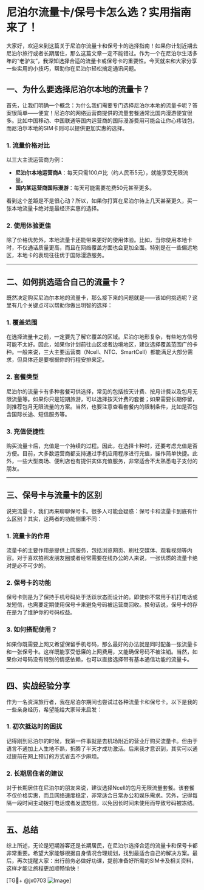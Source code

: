 # 尼泊尔流量卡/保号卡怎么选？实用指南来了！

大家好，欢迎来到这篇关于尼泊尔流量卡和保号卡的选择指南！如果你计划近期去尼泊尔旅行或者长期居住，那么这篇文章一定不能错过。作为一个在尼泊尔生活多年的“老驴友”，我深知选择合适的流量卡或保号卡的重要性。今天就来和大家分享一些实用的小技巧，帮助你在尼泊尔轻松搞定通讯问题。

## 一、为什么要选择尼泊尔本地的流量卡？

首先，让我们明确一个概念：为什么我们需要专门选择尼泊尔本地的流量卡呢？答案很简单——便宜！尼泊尔的网络运营商提供的流量套餐通常比国内漫游便宜很多。比如中国移动、中国联通等国内运营商的国际漫游费用可能会让你心疼钱包，而尼泊尔本地的SIM卡则可以提供更加实惠的选择。

### 1. 流量价格对比
以三大主流运营商为例：
- **尼泊尔本地运营商A**：每天只需100卢比（约人民币5元），就能享受无限流量。
- **国内某运营商国际漫游**：每天可能需要花费50元甚至更多。

看到这个差距是不是很心动？所以，如果你打算在尼泊尔待上几天甚至更久，买一张本地流量卡绝对是最经济实惠的选择。

### 2. 使用体验更佳
除了价格优势外，本地流量卡还能带来更好的使用体验。比如，当你使用本地卡时，不仅通话质量更高，而且在网络覆盖方面也会更加全面。特别是在一些偏远地区，本地卡的表现往往优于国际漫游服务。

---

## 二、如何挑选适合自己的流量卡？

既然决定购买尼泊尔本地的流量卡，那么接下来的问题就是——该如何挑选呢？这里有几个关键点可以帮助你做出明智的选择：

### 1. 覆盖范围
在选择流量卡之前，一定要先了解它覆盖的区域。尼泊尔地形复杂，有些地方信号可能不太好。因此，如果你计划前往山区或者边境地区，建议选择覆盖范围广的卡种。一般来说，三大主要运营商（Ncell、NTC、SmartCell）都能满足大部分需求，但具体还是要根据你的行程安排来定。

### 2. 套餐类型
尼泊尔的流量卡有多种套餐可供选择，常见的包括按天计费、按月计费以及包月无限流量等。如果你只是短期旅游，可以选择按天计费的套餐；如果需要长期停留，则推荐包月无限流量的方案。当然，也要注意查看套餐内的限制条件，比如是否包含国际长途、短信服务等。

### 3. 充值便捷性
购买流量卡后，充值是一个持续的过程。因此，在选择卡种时，还要考虑充值是否方便。目前，大多数运营商都支持通过手机应用程序进行充值，操作简单快捷。此外，一些大型商场、便利店也有提供实体充值服务，非常适合不太熟悉电子支付的朋友。

---

## 三、保号卡与流量卡的区别

说完流量卡，我们再来聊聊保号卡。很多人可能会疑惑：保号卡和流量卡到底有什么区别？其实，这两者的功能侧重不同：

### 1. 流量卡的作用
流量卡的主要作用是提供上网服务，包括浏览网页、刷社交媒体、观看视频等内容。对于喜欢拍照发朋友圈或者经常需要在线办公的人来说，一张优质的流量卡绝对是必不可少的。

### 2. 保号卡的功能
保号卡则是为了保持手机号码处于活跃状态而设计的。即使你不常用手机打电话或发短信，也需要定期使用保号卡来避免号码被运营商回收。换句话说，保号卡的存在是为了维护你的号码权益。

### 3. 如何搭配使用？
如果你既需要上网又希望保留手机号码，那么最好的办法就是同时配备一张流量卡和一张保号卡。这样既能享受低廉的上网费用，又能确保号码不被注销。当然，如果你对号码没有特别的情感依赖，也可以直接选择带有基本通信功能的流量卡。

---

## 四、实战经验分享

作为一名资深旅行者，我在尼泊尔期间也尝试过各种流量卡和保号卡。以下是我的一些亲身经历，希望能给大家带来启发：

### 1. 初次抵达时的困扰
记得刚到尼泊尔的时候，我第一件事就是去机场附近的营业厅购买流量卡。但由于语言不通加上人生地不熟，折腾了半天才成功激活。后来我才意识到，其实可以通过提前在网上预订的方式省去不少麻烦。

### 2. 长期居住者的建议
对于长期居住在尼泊尔的朋友来说，建议选择Ncell的包月无限流量套餐。该套餐不仅价格实惠，而且网络速度稳定，非常适合日常办公和娱乐需求。另外，记得每隔一段时间主动拨打电话或者发送短信，以免因长时间未使用而导致号码被冻结。

---

## 五、总结

综上所述，无论是短期游客还是长期居民，在尼泊尔选择合适的流量卡和保号卡都非常重要。希望大家能够根据自身情况合理规划，找到最适合自己的解决方案。最后，再次提醒大家：出行前务必做好功课，提前准备好所需的SIM卡及相关资料，这样才能让旅程更加顺畅愉快！

[TG💪+ @jx0703 ![Image](https://github.com/user-attachments/assets/dbca1d08-cadb-493c-b0ec-ad6f7a83f270)]